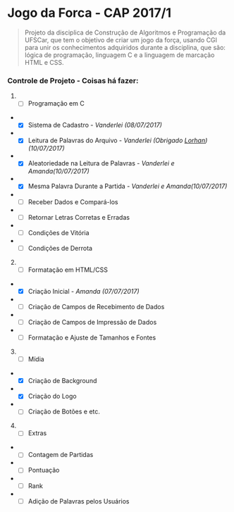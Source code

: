 # Jogo da Forca - CAP 2017/1

> Projeto da disciplica de Construção de Algoritmos e Programação da UFSCar, que tem o objetivo de criar um jogo da força, usando CGI para unir os conhecimentos adquiridos durante a disciplina, que são: lógica de programação, linguagem C e a linguagem de marcação HTML e CSS.

### Controle de Projeto - Coisas há fazer:

1. * [ ] Programação em C
  + * [x]   Sistema de Cadastro - _Vanderlei (08/07/2017)_
  + * [x]   Leitura de Palavras do Arquivo - _Vanderlei (Obrigado [Lorhan](https://github.com/LorhanSohaky))(10/07/2017)_
  + * [x]   Aleatoriedade na Leitura de Palavras - _Vanderlei e Amanda(10/07/2017)_
  + * [x]   Mesma Palavra Durante a Partida - _Vanderlei e Amanda(10/07/2017)_
  + * [ ]   Receber Dados e Compará-los
  + * [ ]   Retornar Letras Corretas e Erradas
  + * [ ]   Condições de Vitória
  + * [ ]   Condições de Derrota

2. * [ ] Formatação em HTML/CSS
  + * [x]   Criação Inicial - _Amanda (07/07/2017)_
  + * [ ]   Criação de Campos de Recebimento de Dados
  + * [ ]   Criação de Campos de Impressão de Dados
  + * [ ]   Formatação e Ajuste de Tamanhos e Fontes

3. * [ ]  Mídia
  + * [x]   Criação de Background
  + * [x]   Criação do Logo
  + * [ ]   Criação de Botões e etc.

4. * [ ]  Extras
  + * [ ]   Contagem de Partidas
  + * [ ]   Pontuação
  + * [ ]   Rank
  + * [ ]   Adição de Palavras pelos Usuários
